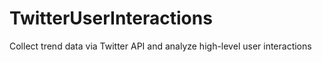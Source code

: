 # TwitterUserInteractions
Collect trend data via Twitter API and analyze high-level user interactions
